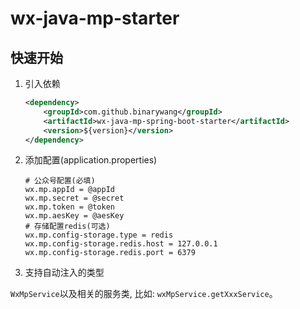 # wx-java-mp-starter
## 快速开始
1. 引入依赖
    ```xml
    <dependency>
        <groupId>com.github.binarywang</groupId>
        <artifactId>wx-java-mp-spring-boot-starter</artifactId>
        <version>${version}</version>
    </dependency>
    ```
2. 添加配置(application.properties)
    ```properties
    # 公众号配置(必填)
    wx.mp.appId = @appId
	wx.mp.secret = @secret
	wx.mp.token = @token
	wx.mp.aesKey = @aesKey
	# 存储配置redis(可选)
	wx.mp.config-storage.type = redis
	wx.mp.config-storage.redis.host = 127.0.0.1
	wx.mp.config-storage.redis.port = 6379
    ```
3. 支持自动注入的类型

`WxMpService`以及相关的服务类, 比如: `wxMpService.getXxxService`。







